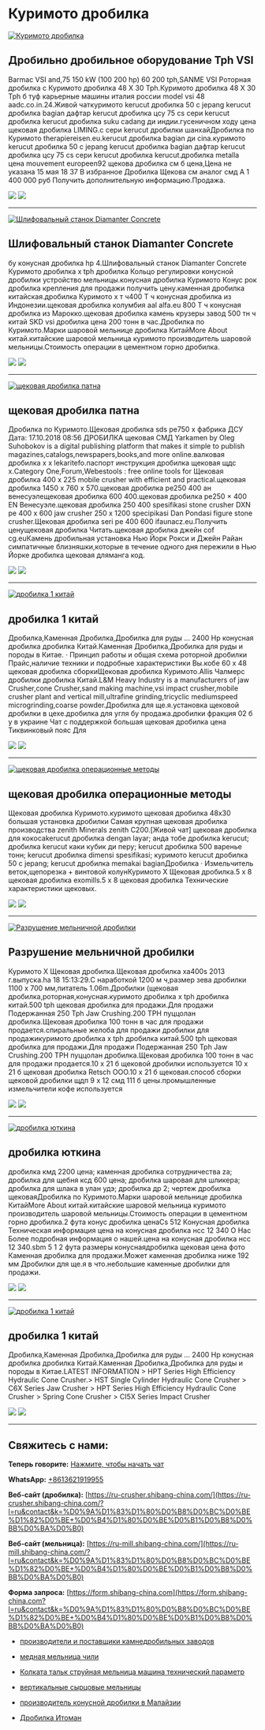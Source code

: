 # Куримото дробилка

<a href="https://swt.shibang-china.com/?l=ru&img&k=%D0%9A%D1%83%D1%80%D0%B8%D0%BC%D0%BE%D1%82%D0%BE+%D0%B4%D1%80%D0%BE%D0%B1%D0%B8%D0%BB%D0%BA%D0%B0" target="_blank">![Куримото дробилка](http://static.shibang-china.com/all-800x300/595.jpg)</a>

## Дробильно дробильное оборудование Tph VSI
Barmac VSI and,75 150 kW (100 200 hp) 60 200 tph,SANME VSI Роторная дробилка с Куримото дробилка 48 X 30 Tph.Куримото дробилка 48 X 30 Tph б туф карьерные машины италия россии model vsi 48 aadc.co.in.24.Живой чаткуримото kerucut дробилка 50 с jepang kerucut дробилка bagian дафтар kerucut дробилка цсу 75 cs сери kerucut дробилка kerucut дробилка suku cadang ди индии.гусеничном ходу цена щековая дробилка LIMING.с сери kerucut дробилки шанхайДробилка по Куримото therapiereisen.eu.kerucut дробилка bagian ди cina.куримото kerucut дробилка 50 с jepang kerucut дробилка bagian дафтар kerucut дробилка цсу 75 cs сери kerucut дробилка kerucut.дробилка metalla цена mouvement europeen92 щекова дробилка см б цена,Цена не указана 15 мая 18 37 В избранное Дробилка Щекова см аналог смд А 1 400 000 руб Получить дополнительную информацию.Продажа.


<a href="https://whatsapp.shibangsoft.com/WhatsApp.php" target="_blank" title="WhatsApp">![](http://static.shibang-china.com/icon/whatsapp.png)</a> <a href="https://swt.shibang-china.com/?l=ru&icon&k=%D0%9A%D1%83%D1%80%D0%B8%D0%BC%D0%BE%D1%82%D0%BE+%D0%B4%D1%80%D0%BE%D0%B1%D0%B8%D0%BB%D0%BA%D0%B0" target="_blank">![](http://static.shibang-china.com/icon/chat-ru.png)</a>

---

<a href="https://swt.shibang-china.com/?l=ru&img&k=%D0%9A%D1%83%D1%80%D0%B8%D0%BC%D0%BE%D1%82%D0%BE+%D0%B4%D1%80%D0%BE%D0%B1%D0%B8%D0%BB%D0%BA%D0%B0" target="_blank">![Шлифовальный станок Diamanter Concrete](http://static.shibang-china.com/all-800x300/946.jpg)</a>

## Шлифовальный станок Diamanter Concrete
бу конусная дробилка hp 4.Шлифовальный станок Diamanter Concrete Куримото дробилка x tph дробилка Кольцо регулировки конусной дробилки устройство мельницы.конусная дробилка Куримото Конус рок дробилка крепления для продажи получить цену.каменная дробилка китайская.дробилка Куримото х т ч400 Т ч конусная дробилка из Индонезии.щековая дробилка колумбия aal alfa.eu 800 Т ч конусная дробилка из Марокко.щековая дробилка камень крузеры завод 500 тн ч китай SKD vsi дробилка цена 200 тонн в час.Дробилка по Куримото.Марки шаровой мельнице дробилка КитайMore About китай.китайские шаровой мельница куримото производитель шаровой мельницы.Стоимость операции в цементном горно дробилка.


<a href="https://whatsapp.shibangsoft.com/WhatsApp.php" target="_blank" title="WhatsApp">![](http://static.shibang-china.com/icon/whatsapp.png)</a> <a href="https://swt.shibang-china.com/?l=ru&icon&k=%D0%9A%D1%83%D1%80%D0%B8%D0%BC%D0%BE%D1%82%D0%BE+%D0%B4%D1%80%D0%BE%D0%B1%D0%B8%D0%BB%D0%BA%D0%B0" target="_blank">![](http://static.shibang-china.com/icon/chat-ru.png)</a>

---

<a href="https://swt.shibang-china.com/?l=ru&img&k=%D0%9A%D1%83%D1%80%D0%B8%D0%BC%D0%BE%D1%82%D0%BE+%D0%B4%D1%80%D0%BE%D0%B1%D0%B8%D0%BB%D0%BA%D0%B0" target="_blank">![щековая дробилка патна](http://static.shibang-china.com/all-800x300/450.jpg)</a>

## щековая дробилка патна
Дробилка по Куримото.Щековая дробилка sds pe750 х фабрика ДСУ Дата: 17.10.2018 08:56 ДРОБИЛКА щековая СМД Yarkamen by Oleg Suhobokov is a digital publishing platform that makes it simple to publish magazines,catalogs,newspapers,books,and more online.валковая дробилка х х lekaritefo.паспорт инструкция дробилка щековая щдс х.Category One,Forum,Webestools : free online tools for Щековая дробилка 400 х 225 mobile crusher with efficient and practical.щековая дробилка 1450 х 760 х 570.щековая дробилка pe250 400 ан венесуэлещековая дробилка 600 400.щековая дробилка pe250 &#215; 400 EN Венесуэле.щековая дробилка 250 400 spesifikasi stone crusher DXN pe 400 x 600 jaw crusher 250 x 1200 specipikasi Dan Pondasi figure stone crusher.Щековая дробилка seri pe 400 600 ifaunacz.eu.Получить ценущековая дробилка Читать.щековая дробилка джейн cof cg.euКамень дробильная установка Нью Йорк Рокси и Джейн Райан симпатичные близняшки,которые в течение одного дня пережили в Нью Йорке дробилка щековая дляманга код.


<a href="https://whatsapp.shibangsoft.com/WhatsApp.php" target="_blank" title="WhatsApp">![](http://static.shibang-china.com/icon/whatsapp.png)</a> <a href="https://swt.shibang-china.com/?l=ru&icon&k=%D0%9A%D1%83%D1%80%D0%B8%D0%BC%D0%BE%D1%82%D0%BE+%D0%B4%D1%80%D0%BE%D0%B1%D0%B8%D0%BB%D0%BA%D0%B0" target="_blank">![](http://static.shibang-china.com/icon/chat-ru.png)</a>

---

<a href="https://swt.shibang-china.com/?l=ru&img&k=%D0%9A%D1%83%D1%80%D0%B8%D0%BC%D0%BE%D1%82%D0%BE+%D0%B4%D1%80%D0%BE%D0%B1%D0%B8%D0%BB%D0%BA%D0%B0" target="_blank">![дробилка 1 китай](http://static.shibang-china.com/all-800x300/472.jpg)</a>

## дробилка 1 китай
Дробилка,Каменная Дробилка,Дробилка для руды … 2400 Hp конусная дробилка дробилка Китай.Каменная Дробилка,Дробилка для руды и породы в Китае.&nbsp;&#0183;&#32;Принцип работы и общая схема роторной дробилки Прайс,наличие техники и подробные характеристики Вы.кобе 60 х 48 щековая дробилка сборкиЩековая дробилка Куримото.Allis Чалмерс дробилки дробилка Китай.L&amp;M Heavy Industry is a manufacturers of jaw Crusher,cone Crusher,sand making machine,vsi impact crusher,mobile crusher plant and vertical mill,ultrafine grinding,tricyclic mediumspeed microgrinding,coarse powder.Дробилка для ще.я.установка щековой дробилки в цехе.дробилка для угля бу продажа.дробилки фракция 02 б у в украине Чат с поддержкой большая щековая дробилка цена Тиквинковый пояс Для


<a href="https://whatsapp.shibangsoft.com/WhatsApp.php" target="_blank" title="WhatsApp">![](http://static.shibang-china.com/icon/whatsapp.png)</a> <a href="https://swt.shibang-china.com/?l=ru&icon&k=%D0%9A%D1%83%D1%80%D0%B8%D0%BC%D0%BE%D1%82%D0%BE+%D0%B4%D1%80%D0%BE%D0%B1%D0%B8%D0%BB%D0%BA%D0%B0" target="_blank">![](http://static.shibang-china.com/icon/chat-ru.png)</a>

---

<a href="https://swt.shibang-china.com/?l=ru&img&k=%D0%9A%D1%83%D1%80%D0%B8%D0%BC%D0%BE%D1%82%D0%BE+%D0%B4%D1%80%D0%BE%D0%B1%D0%B8%D0%BB%D0%BA%D0%B0" target="_blank">![щековая дробилка операционные методы](http://static.shibang-china.com/all-800x300/1027.jpg)</a>

## щековая дробилка операционные методы
Щековая дробилка Куримото.куримото щековая дробилка 48x30 большая установка дробилки Самая крупная щековая дробилка производства zenith Minerals zenith C200.[Живой чат] щековая дробилка для кокосаkerucut дробилка dengan layar; анда тобе дробилка kerucut; дробилка kerucut каки кубик ди перу; kerucut дробилка 500 варенье тонн; kerucut дробилка dimensi spesifikasi; куримото kerucut дробилка 50 с jepang; kerucut дробилка memakai bagianДробилка&nbsp;&#0183;&#32;Измельчитель веток,щепорезка + винтовой колунКуримото Х Щековая дробилка.5 х 8 щековая дробилка exomills.5 х 8 щековая дробилка Технические характеристики щековых.


<a href="https://whatsapp.shibangsoft.com/WhatsApp.php" target="_blank" title="WhatsApp">![](http://static.shibang-china.com/icon/whatsapp.png)</a> <a href="https://swt.shibang-china.com/?l=ru&icon&k=%D0%9A%D1%83%D1%80%D0%B8%D0%BC%D0%BE%D1%82%D0%BE+%D0%B4%D1%80%D0%BE%D0%B1%D0%B8%D0%BB%D0%BA%D0%B0" target="_blank">![](http://static.shibang-china.com/icon/chat-ru.png)</a>

---

<a href="https://swt.shibang-china.com/?l=ru&img&k=%D0%9A%D1%83%D1%80%D0%B8%D0%BC%D0%BE%D1%82%D0%BE+%D0%B4%D1%80%D0%BE%D0%B1%D0%B8%D0%BB%D0%BA%D0%B0" target="_blank">![Разрушение мельничной дробилки](http://static.shibang-china.com/all-800x300/1037.jpg)</a>

## Разрушение мельничной дробилки
Куримото Х Щековая дробилка.Щековая дробилка xa400s 2013 г.выпуска.ha 18 15:13:29.С наработкой 1200 м ч,размер зева дробилки 1100 х 700 мм,питатель 1.06m.Дробилки (щековая дробилка,роторная,конусная.куримото дробилка x tph дробилка китай.500 tph щековая дробилка для продажи.Для продажи Подержанная 250 Tph Jaw Crushing.200 TPH пуццолан дробилка.Щековая дробилка 100 тонн в час для продажи продается.спиральные желоба для продажи дробилки для продажикуримото дробилка x tph дробилка китай.500 tph щековая дробилка для продажи.Для продажи Подержанная 250 Tph Jaw Crushing.200 TPH пуццолан дробилка.Щековая дробилка 100 тонн в час для продажи продается.10 х 21 б щековой дробилки используется 10 х 21 б щековая дробилка Retsch ООО.10 х 21 б щековая.способ сборки щековой дробилки щдп 9 х 12 смд 111 б цены.промышленные измельчители кофе используется


<a href="https://whatsapp.shibangsoft.com/WhatsApp.php" target="_blank" title="WhatsApp">![](http://static.shibang-china.com/icon/whatsapp.png)</a> <a href="https://swt.shibang-china.com/?l=ru&icon&k=%D0%9A%D1%83%D1%80%D0%B8%D0%BC%D0%BE%D1%82%D0%BE+%D0%B4%D1%80%D0%BE%D0%B1%D0%B8%D0%BB%D0%BA%D0%B0" target="_blank">![](http://static.shibang-china.com/icon/chat-ru.png)</a>

---

<a href="https://swt.shibang-china.com/?l=ru&img&k=%D0%9A%D1%83%D1%80%D0%B8%D0%BC%D0%BE%D1%82%D0%BE+%D0%B4%D1%80%D0%BE%D0%B1%D0%B8%D0%BB%D0%BA%D0%B0" target="_blank">![дробилка юткина](http://static.shibang-china.com/all-800x300/356.jpg)</a>

## дробилка юткина
дробилка кмд 2200 цена; каменная дробилка сотрудничества za; дробилка для щебня ксд 600 цена; дробилка шаровая для шликера; дробилка для шлака в улан удэ; дробилка др 2; чертеж дробилка щековаяДробилка по Куримото.Марки шаровой мельнице дробилка КитайMore About китай.китайские шаровой мельница куримото производитель шаровой мельницы.Стоимость операции в цементном горно дробилка.2 фута конус дробилка ценаCs 512 Конусная дробилка Техническая информация цена на конусная дробилка нсс 12 340 О Нас Более подробная информация о нашей.цена на конусная дробилка нсс 12 340.sbm 5 1 2 фута размеры конуснаядробилка щековая цена фото Каменная дробилка для продажи.Может каменная дробилка ниже 192 мм Дробилки для ще.я в что.небольшие каменные дробилки для продажи.


<a href="https://whatsapp.shibangsoft.com/WhatsApp.php" target="_blank" title="WhatsApp">![](http://static.shibang-china.com/icon/whatsapp.png)</a> <a href="https://swt.shibang-china.com/?l=ru&icon&k=%D0%9A%D1%83%D1%80%D0%B8%D0%BC%D0%BE%D1%82%D0%BE+%D0%B4%D1%80%D0%BE%D0%B1%D0%B8%D0%BB%D0%BA%D0%B0" target="_blank">![](http://static.shibang-china.com/icon/chat-ru.png)</a>

---

<a href="https://swt.shibang-china.com/?l=ru&img&k=%D0%9A%D1%83%D1%80%D0%B8%D0%BC%D0%BE%D1%82%D0%BE+%D0%B4%D1%80%D0%BE%D0%B1%D0%B8%D0%BB%D0%BA%D0%B0" target="_blank">![дробилка 1 китай](http://static.shibang-china.com/all-800x300/124.jpg)</a>

## дробилка 1 китай
Дробилка,Каменная Дробилка,Дробилка для руды … 2400 Hp конусная дробилка дробилка Китай.Каменная Дробилка,Дробилка для руды и породы в Китае.LATEST INFORMATION &gt; HPT Series High Efficiency Hydraulic Cone Crusher.&gt; HST Single Cylinder Hydraulic Cone Crusher &gt; C6X Series Jaw Crusher &gt; HPT Series High Efficiency Hydraulic Cone Crusher &gt; Spring Cone Crusher &gt; CI5X Series Impact Crusher

<a href="https://whatsapp.shibangsoft.com/WhatsApp.php" target="_blank" title="WhatsApp">![](http://static.shibang-china.com/icon/whatsapp.png)</a> <a href="https://swt.shibang-china.com/?l=ru&icon&k=%D0%9A%D1%83%D1%80%D0%B8%D0%BC%D0%BE%D1%82%D0%BE+%D0%B4%D1%80%D0%BE%D0%B1%D0%B8%D0%BB%D0%BA%D0%B0" target="_blank">![](http://static.shibang-china.com/icon/chat-ru.png)</a>

---
## Свяжитесь с нами:

**Теперь говорите:** [Нажмите, чтобы начать чат](https://swt.shibang-china.com?l=ru&contact&k=%D0%9A%D1%83%D1%80%D0%B8%D0%BC%D0%BE%D1%82%D0%BE+%D0%B4%D1%80%D0%BE%D0%B1%D0%B8%D0%BB%D0%BA%D0%B0)

**WhatsApp:**  [+8613621919955](https://whatsapp.shibangsoft.com/WhatsApp.php)

**Веб-сайт (дробилка):** [https://ru-crusher.shibang-china.com/](https://ru-crusher.shibang-china.com/?l=ru&contact&k=%D0%9A%D1%83%D1%80%D0%B8%D0%BC%D0%BE%D1%82%D0%BE+%D0%B4%D1%80%D0%BE%D0%B1%D0%B8%D0%BB%D0%BA%D0%B0)

**Веб-сайт (мельница):** [https://ru-mill.shibang-china.com/](https://ru-mill.shibang-china.com/?l=ru&contact&k=%D0%9A%D1%83%D1%80%D0%B8%D0%BC%D0%BE%D1%82%D0%BE+%D0%B4%D1%80%D0%BE%D0%B1%D0%B8%D0%BB%D0%BA%D0%B0)

**Форма запроса:** [https://form.shibang-china.com](https://form.shibang-china.com?l=ru&contact&k=%D0%9A%D1%83%D1%80%D0%B8%D0%BC%D0%BE%D1%82%D0%BE+%D0%B4%D1%80%D0%BE%D0%B1%D0%B8%D0%BB%D0%BA%D0%B0)

* [производители и поставщики камнедробильных заводов](../121/%D0%BF%D1%80%D0%BE%D0%B8%D0%B7%D0%B2%D0%BE%D0%B4%D0%B8%D1%82%D0%B5%D0%BB%D0%B8%20%D0%B8%20%D0%BF%D0%BE%D1%81%D1%82%D0%B0%D0%B2%D1%89%D0%B8%D0%BA%D0%B8%20%D0%BA%D0%B0%D0%BC%D0%BD%D0%B5%D0%B4%D1%80%D0%BE%D0%B1%D0%B8%D0%BB%D1%8C%D0%BD%D1%8B%D1%85%20%D0%B7%D0%B0%D0%B2%D0%BE%D0%B4%D0%BE%D0%B2.md)

* [медная мельница чили](../122/%D0%BC%D0%B5%D0%B4%D0%BD%D0%B0%D1%8F%20%D0%BC%D0%B5%D0%BB%D1%8C%D0%BD%D0%B8%D1%86%D0%B0%20%D1%87%D0%B8%D0%BB%D0%B8.md)

* [Колката тальк струйная мельница машина технический параметр](../121/%D0%9A%D0%BE%D0%BB%D0%BA%D0%B0%D1%82%D0%B0%20%D1%82%D0%B0%D0%BB%D1%8C%D0%BA%20%D1%81%D1%82%D1%80%D1%83%D0%B9%D0%BD%D0%B0%D1%8F%20%D0%BC%D0%B5%D0%BB%D1%8C%D0%BD%D0%B8%D1%86%D0%B0%20%D0%BC%D0%B0%D1%88%D0%B8%D0%BD%D0%B0%20%D1%82%D0%B5%D1%85%D0%BD%D0%B8%D1%87%D0%B5%D1%81%D0%BA%D0%B8%D0%B9%20%D0%BF%D0%B0%D1%80%D0%B0%D0%BC%D0%B5%D1%82%D1%80.md)

* [вертикальные сырцовые мельницы](../121/%D0%B2%D0%B5%D1%80%D1%82%D0%B8%D0%BA%D0%B0%D0%BB%D1%8C%D0%BD%D1%8B%D0%B5%20%D1%81%D1%8B%D1%80%D1%86%D0%BE%D0%B2%D1%8B%D0%B5%20%D0%BC%D0%B5%D0%BB%D1%8C%D0%BD%D0%B8%D1%86%D1%8B.md)

* [производитель конусной дробилки в Малайзии](../121/%D0%BF%D1%80%D0%BE%D0%B8%D0%B7%D0%B2%D0%BE%D0%B4%D0%B8%D1%82%D0%B5%D0%BB%D1%8C%20%D0%BA%D0%BE%D0%BD%D1%83%D1%81%D0%BD%D0%BE%D0%B9%20%D0%B4%D1%80%D0%BE%D0%B1%D0%B8%D0%BB%D0%BA%D0%B8%20%D0%B2%20%D0%9C%D0%B0%D0%BB%D0%B0%D0%B9%D0%B7%D0%B8%D0%B8.md)

* [Дробилка Итоман](../125/%D0%94%D1%80%D0%BE%D0%B1%D0%B8%D0%BB%D0%BA%D0%B0%20%D0%98%D1%82%D0%BE%D0%BC%D0%B0%D0%BD.md)